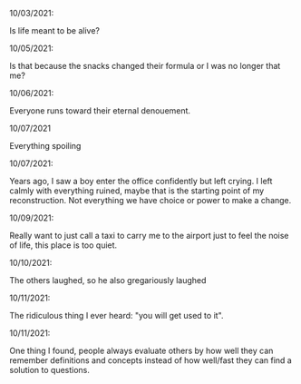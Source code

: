 10/03/2021:

Is life meant to be alive?

10/05/2021:

Is that because the snacks changed their formula or I was no longer that me?

10/06/2021:

Everyone runs toward their eternal denouement.

10/07/2021

Everything spoiling

10/07/2021:

Years ago, I saw a boy enter the office confidently but left crying. I left calmly with everything ruined, maybe that is the starting point of my reconstruction. Not everything we have choice or power to make a change.

10/09/2021:

Really want to just call a taxi to carry me to the airport just to feel the noise of life, this place is too quiet.

10/10/2021:

The others laughed, so he also gregariously laughed

10/11/2021:

The ridiculous thing I ever heard: "you will get used to it".

10/11/2021:

One thing I found, people always evaluate others by how well they can remember definitions and concepts instead of how well/fast they can find a solution to questions.
